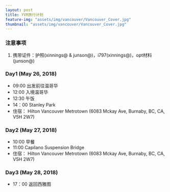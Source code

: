 ```yaml
---
layout: post
title: YVR旅行计划
feature-img: "assets/img/vancouver/Vancouver_Cover.jpg"
thumbnail: "assets/img/vancouver/Vancouver_Cover.jpg"
---
```


### 注意事项
1. 携带证件：护照(xinnings@ & junson@)，i797(xinnings@)，opt材料(junson@)

### Day1 (May 26, 2018)
* 09:00 出发前往温哥华
* 12:00 入境温哥华
* 12:30 午饭
* 14：00 Stanley Park
* 住宿： Hilton Vancouver Metrotown (6083 Mckay Ave, Burnaby, BC, CA, V5H 2W7)

### Day2 (May 27, 2018)
* 10:00 早餐
* 11:00 Capilano Suspension Bridge
* 住宿： Hilton Vancouver Metrotown (6083 Mckay Ave, Burnaby, BC, CA, V5H 2W7)

### Day3 (May 28, 2018)
* 17：00 返回西雅图